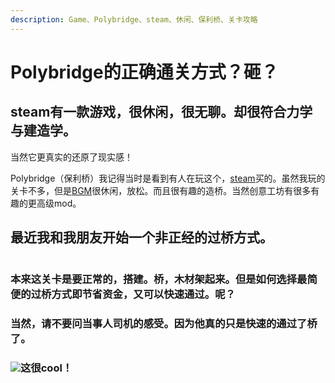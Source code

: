 ```yaml
---
description: Game、Polybridge、steam、休闲、保利桥、关卡攻略
---
```


# Polybridge的正确通关方式？砸？

## steam有一款游戏，很休闲，很无聊。却很符合力学与建造学。&#x20;

当然它更真实的还原了现实感！&#x20;

Polybridge（保利桥）我记得当时是看到有人在玩这个，[steam](https://store.steampowered.com/app/367450/Poly\_Bridge/)买的。虽然我玩的关卡不多，但是[BGM](https://music.163.com/#/album?id=34780529)很休闲，放松。而且很有趣的造桥。当然创意工坊有很多有趣的更高级mod。&#x20;

## 最近我和我朋友开始一个非正经的过桥方式。&#x20;

<figure><img src="https://cdn2.jioushan.top/LightPicture/2022/03/bb3e933e735a5ac4.gif" alt=""><figcaption></figcaption></figure>

### 本来这关卡是要正常的，搭建。桥，木材架起来。但是如何选择最简便的过桥方式即节省资金，又可以快速通过。呢？&#x20;

### 当然，请不要问当事人司机的感受。因为他真的只是快速的通过了桥了。&#x20;

###

### ![](https://cdn2.jioushan.top/LightPicture/2022/03/d6fd314f53d43e63.png)这很cool！&#x20;
